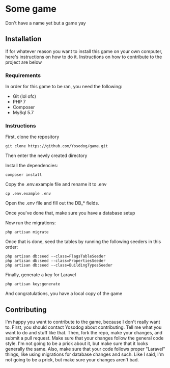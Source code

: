# Some game

Don't have a name yet but a game yay

## Installation
If for whatever reason you want to install this game on your own computer, here's instructions on how to do it. 
Instructions on how to contribute to the project are below

### Requirements
In order for this game to be ran, you need the following:
* Git (lol ofc)
* PHP 7
* Composer
* MySql 5.7

### Instructions
First, clone the repository

    git clone https://github.com/Yosodog/game.git

Then enter the newly created directory

Install the dependencies:
    
    composer install
    
Copy the .env.example file and rename it to .env

    cp .env.example .env
    
Open the .env file and fill out the DB_* fields.

Once you've done that, make sure you have a database setup

Now run the migrations:

    php artisan migrate
    
Once that is done, seed the tables by running the following seeders in this order:

    php artisan db:seed --class=FlagsTableSeeder
    php artisan db:seed --class=PropertiesSeeder
    php artisan db:seed --class=BuildingTypesSeeder
    
Finally, generate a key for Laravel

    php artisan key:generate
    
And congratulations, you have a local copy of the game

## Contributing

I'm happy you want to contribute to the game, because I don't really want to. First, you should contact Yosodog about
contributing. Tell me what you want to do and stuff like that. Then, fork the repo, make your changes, and submit a pull request.
Make sure that your changes follow the general code style. I'm not going to be a prick about it, but make sure that it looks generally the same.
Also, make sure that your code follows proper "Laravel" things, like using migrations for database changes and such.
Like I said, I'm not going to be a prick, but make sure your changes aren't bad.